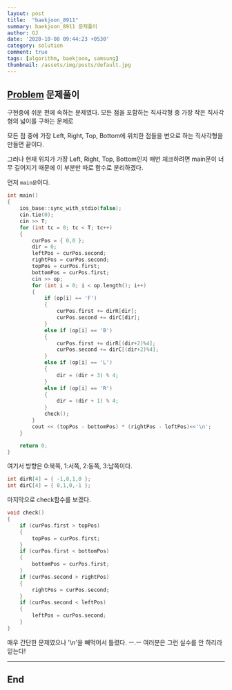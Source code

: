 ```yaml
---
layout: post
title:  "baekjoon_8911"
summary: baekjoon_8911 문제풀이
author: GJ
date: '2020-10-08 09:44:23 +0530'
category: solution
comment: true
tags: [algorithm, baekjoon, samsung]
thumbnail: /assets/img/posts/default.jpg
---
```


## [Problem](https://www.acmicpc.net/problem/8911) 문제풀이

구현중에 쉬운 편에 속하는 문제였다. 모든 점을 포함하는 직사각형 중 가장 작은 직사각형의 넓이를 구하는 문제로

모든 점 중에 가장 Left, Right, Top, Bottom에 위치한 점들을 변으로 하는 직사각형을 만들면 끝이다.

그러나 현재 위치가 가장 Left, Right, Top, Bottom인지 매번 체크하려면 main문이 너무 길어지기 때문에 이 부분만 따로 함수로 분리하겠다.

먼저 `main문`이다.

```cpp
int main()
{
	ios_base::sync_with_stdio(false);
	cin.tie(0);
	cin >> T;
	for (int tc = 0; tc < T; tc++)
	{
		curPos = { 0,0 };
		dir = 0;
		leftPos = curPos.second;
		rightPos = curPos.second;
		topPos = curPos.first;
		bottomPos = curPos.first;
		cin >> op;
		for (int i = 0; i < op.length(); i++)
		{
			if (op[i] == 'F')
			{
				curPos.first += dirR[dir];
				curPos.second += dirC[dir];
			}
			else if (op[i] == 'B')
			{
				curPos.first += dirR[(dir+2)%4];
				curPos.second += dirC[(dir+2)%4];
			}
			else if (op[i] == 'L')
			{
				dir = (dir + 3) % 4;
			}
			else if (op[i] == 'R')
			{
				dir = (dir + 1) % 4;
			}
			check();
		}
		cout << (topPos - bottomPos) * (rightPos - leftPos)<<'\n';
	}

	return 0;
}
```

여기서 방향은 0:북쪽, 1:서쪽, 2:동쪽, 3:남쪽이다.

```cpp
int dirR[4] = { -1,0,1,0 };
int dirC[4] = { 0,1,0,-1 };
```

마지막으로 check함수를 보겠다.

```cpp
void check()
{
	if (curPos.first > topPos)
	{
		topPos = curPos.first;
	}
	if (curPos.first < bottomPos)
	{
		bottomPos = curPos.first;
	}
	if (curPos.second > rightPos)
	{
		rightPos = curPos.second;
	}
	if (curPos.second < leftPos)
	{
		leftPos = curPos.second;
	}
}
```

매우 간단한 문제였으나 '\n'을 빼먹어서 틀렸다. ㅡ.ㅡ 여러분은 그런 실수를 안 하리라 믿는다!

---
## End
